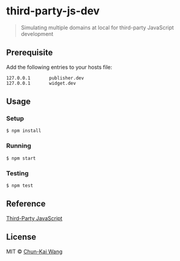 # third-party-js-dev

> Simulating multiple domains at local for third-party JavaScript development

## Prerequisite

Add the following entries to your hosts file:

```
127.0.0.1       publisher.dev
127.0.0.1       widget.dev
```

## Usage

### Setup

```
$ npm install
```

### Running

```
$ npm start
```

### Testing

```
$ npm test
```

## Reference

[Third-Party JavaScript](https://www.manning.com/books/third-party-javascript)

## License

MIT © [Chun-Kai Wang](https://github.com/chunkai1312)
